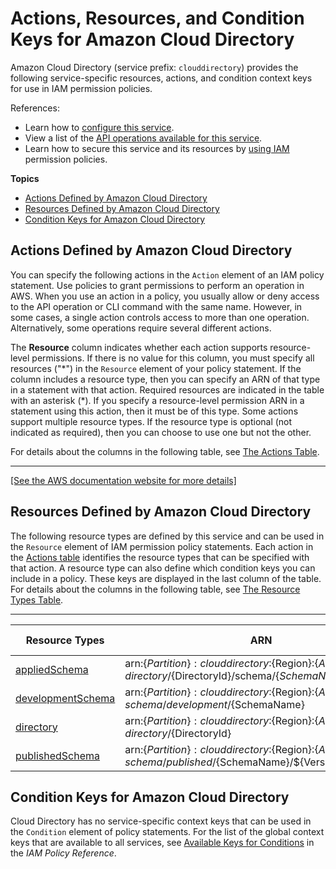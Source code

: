 # Actions, Resources, and Condition Keys for Amazon Cloud Directory<a name="list_amazonclouddirectory"></a>

Amazon Cloud Directory \(service prefix: `clouddirectory`\) provides the following service\-specific resources, actions, and condition context keys for use in IAM permission policies\.

References:
+ Learn how to [configure this service](${ConceptsDocHome}directory_amazon_cd.html)\.
+ View a list of the [API operations available for this service](https://docs.aws.amazon.com/directoryservice/latest/APIReference/)\.
+ Learn how to secure this service and its resources by [using IAM](https://docs.aws.amazon.com/directoryservice/latest/admin-guide/UsingWithDS_IAM_AuthNAccess.html) permission policies\.

**Topics**
+ [Actions Defined by Amazon Cloud Directory](#amazonclouddirectory-actions-as-permissions)
+ [Resources Defined by Amazon Cloud Directory](#amazonclouddirectory-resources-for-iam-policies)
+ [Condition Keys for Amazon Cloud Directory](#amazonclouddirectory-policy-keys)

## Actions Defined by Amazon Cloud Directory<a name="amazonclouddirectory-actions-as-permissions"></a>

You can specify the following actions in the `Action` element of an IAM policy statement\. Use policies to grant permissions to perform an operation in AWS\. When you use an action in a policy, you usually allow or deny access to the API operation or CLI command with the same name\. However, in some cases, a single action controls access to more than one operation\. Alternatively, some operations require several different actions\.

The **Resource** column indicates whether each action supports resource\-level permissions\. If there is no value for this column, you must specify all resources \("\*"\) in the `Resource` element of your policy statement\. If the column includes a resource type, then you can specify an ARN of that type in a statement with that action\. Required resources are indicated in the table with an asterisk \(\*\)\. If you specify a resource\-level permission ARN in a statement using this action, then it must be of this type\. Some actions support multiple resource types\. If the resource type is optional \(not indicated as required\), then you can choose to use one but not the other\.

For details about the columns in the following table, see [The Actions Table](reference_policies_actions-resources-contextkeys.md#actions_table)\.


****  
[\[See the AWS documentation website for more details\]](http://docs.aws.amazon.com/IAM/latest/UserGuide/list_amazonclouddirectory.html)

## Resources Defined by Amazon Cloud Directory<a name="amazonclouddirectory-resources-for-iam-policies"></a>

The following resource types are defined by this service and can be used in the `Resource` element of IAM permission policy statements\. Each action in the [Actions table](#amazonclouddirectory-actions-as-permissions) identifies the resource types that can be specified with that action\. A resource type can also define which condition keys you can include in a policy\. These keys are displayed in the last column of the table\. For details about the columns in the following table, see [The Resource Types Table](reference_policies_actions-resources-contextkeys.md#resources_table)\.


****  

| Resource Types | ARN | Condition Keys | 
| --- | --- | --- | 
|   [ appliedSchema ](https://docs.aws.amazon.com/directoryservice/latest/admin-guide/cd_key_concepts.html#whatisdirectory)  |  arn:$\{Partition\}:clouddirectory:$\{Region\}:$\{Account\}:directory/$\{DirectoryId\}/schema/$\{SchemaName\}/$\{Version\}  |  | 
|   [ developmentSchema ](https://docs.aws.amazon.com/directoryservice/latest/admin-guide/cd_key_concepts.html#whatisdirectory)  |  arn:$\{Partition\}:clouddirectory:$\{Region\}:$\{Account\}:schema/development/$\{SchemaName\}  |  | 
|   [ directory ](https://docs.aws.amazon.com/directoryservice/latest/admin-guide/cd_key_concepts.html#whatisdirectory)  |  arn:$\{Partition\}:clouddirectory:$\{Region\}:$\{Account\}:directory/$\{DirectoryId\}  |  | 
|   [ publishedSchema ](https://docs.aws.amazon.com/directoryservice/latest/admin-guide/cd_key_concepts.html#whatisdirectory)  |  arn:$\{Partition\}:clouddirectory:$\{Region\}:$\{Account\}:schema/published/$\{SchemaName\}/$\{Version\}  |  | 

## Condition Keys for Amazon Cloud Directory<a name="amazonclouddirectory-policy-keys"></a>

Cloud Directory has no service\-specific context keys that can be used in the `Condition` element of policy statements\. For the list of the global context keys that are available to all services, see [Available Keys for Conditions](reference_policies_condition-keys.html#AvailableKeys) in the *IAM Policy Reference*\.